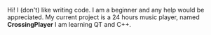 Hi!
I (don't) like writing code.
I am a beginner and any help would be appreciated.
My current project is a 24 hours music player, named **CrossingPlayer**
I am learning QT and C++. 

